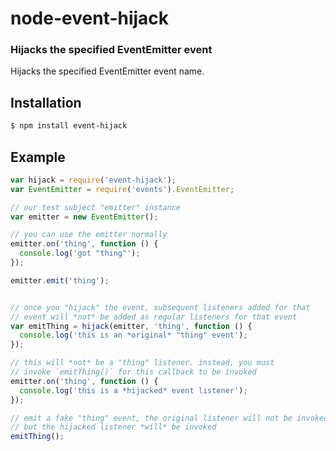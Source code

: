 node-event-hijack
=================
### Hijacks the specified EventEmitter event

Hijacks the specified EventEmitter event name.


Installation
------------

``` bash
$ npm install event-hijack
```


Example
-------

``` javascript
var hijack = require('event-hijack');
var EventEmitter = require('events').EventEmitter;

// our test subject "emitter" instance
var emitter = new EventEmitter();

// you can use the emitter normally
emitter.on('thing', function () {
  console.log('got "thing"');
});

emitter.emit('thing');


// once you "hijack" the event, subsequent listeners added for that
// event will *not* be added as regular listeners for that event
var emitThing = hijack(emitter, 'thing', function () {
  console.log('this is an *original* "thing" event');
});

// this will *not* be a "thing" listener. instead, you must
// invoke `emitThing()` for this callback to be invoked
emitter.on('thing', function () {
  console.log('this is a *hijacked* event listener');
});

// emit a fake "thing" event, the original listener will not be invoked,
// but the hijacked listener *will* be invoked
emitThing();
```
